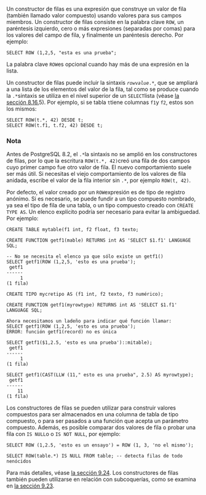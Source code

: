 Un constructor de filas es una expresión que construye un valor de  fila (también llamado valor compuesto) usando valores para sus campos  miembros. Un constructor de filas consiste en la palabra clave `ROW`, un paréntesis izquierdo, cero o más expresiones (separadas por comas)  para los valores del campo de fila, y finalmente un paréntesis derecho.  Por ejemplo:

```
SELECT ROW (1,2,5, "esta es una prueba";
```

La palabra clave  `ROW`es opcional cuando hay más de una expresión en la lista.

Un constructor de filas puede incluir la sintaxis *`rowvalue`*`.*`, que se ampliará a una lista de los elementos del valor de la fila, tal como se produce cuando la  `.*`sintaxis se utiliza en el nivel superior de un  `SELECT`lista (véase [la sección 8.16.](https://www.postgresql.org/docs/current/rowtypes.html#ROWTYPES-USAGE)5). Por ejemplo, si se tabla  `t`tiene columnas  `f1`y `f2`, estos son los mismos:

```
SELECT ROW(t.*, 42) DESDE t;
SELECT ROW(t.f1, t.f2, 42) DESDE t;
```

### Nota

Antes de PostgreSQL 8.2, el  `.*`la sintaxis no se amplió en los constructores de filas, por lo que la escritura  `ROW(t.*, 42)`creó una fila de dos campos cuyo primer campo fue otro valor de fila. El  nuevo comportamiento suele ser más útil. Si necesitas el viejo  comportamiento de los valores de fila anidada, escribe el valor de la  fila interior sin `.*`, por ejemplo `ROW(t, 42)`.

Por defecto, el valor creado por un  `ROW`expresión es de tipo de registro anónimo. Si es necesario, se puede fundir a un  tipo compuesto nombrado, ya sea el tipo de fila de una tabla, o un tipo  compuesto creado con `CREATE TYPE AS`. Un elenco explícito podría ser necesario para evitar la ambiguedad. Por ejemplo:

```
CREATE TABLE mytable(f1 int, f2 float, f3 texto;

CREATE FUNCTION getf1(mable) RETURNS int AS 'SELECT $1.f1' LANGUAGE SQL;

-- No se necesita el elenco ya que sólo existe un getf1()
SELECT getf1(ROW (1,2,5, 'esto es una prueba');
 getf1
------
     1
(1 fila)

CREATE TIPO mycretipo AS (f1 int, f2 texto, f3 numérico);

CREATE FUNCTION getf1(myrowtype) RETURNS int AS 'SELECT $1.f1' LANGUAGE SQL;

Ahora necesitamos un ladeño para indicar qué función llamar:
SELECT getf1(ROW (1,2,5, 'esto es una prueba');
ERROR: función getf1(record) no es única

SELECT getf1($1,2.5, 'esto es una prueba')::mitable);
 getf1
------
     1
(1 fila)

SELECT getf1(CAST(LLW (11," esto es una prueba", 2.5) AS myrowtype);
 getf1
------
    11
(1 fila)
```

Los constructores de filas se pueden utilizar para construir  valores compuestos para ser almacenados en una columna de tabla de tipo  compuesto, o para ser pasados a una función que acepta un parámetro  compuesto. Además, es posible comparar dos valores de fila o probar una  fila con  `IS NULL`o o `IS NOT NULL`, por ejemplo:

```
SELECT ROW (1,2.5, 'esto es un ensayo') = ROW (1, 3, 'no el mismo');

SELECT ROW(table.*) IS NULL FROM table; -- detecta filas de todo nenócidos
```

Para más detalles, véase [la sección 9.24](https://www.postgresql.org/docs/current/functions-comparisons.html). Los constructores de filas también pueden utilizarse en relación con subcoquerías, como se examina en [la sección 9.23](https://www.postgresql.org/docs/current/functions-subquery.html).